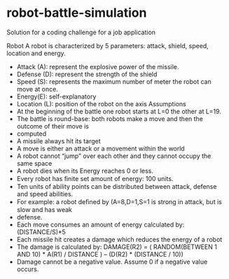 # robot-battle-simulation

Solution for a coding challenge for a job application

Robot
A robot is characterized by 5 parameters: attack, shield, speed, location and energy.
- Attack (A): represent the explosive power of the missile.
- Defense (D): represent the strength of the shield
- Speed (S): represents the maximum number of meter the robot can move at once.
- Energy(E): self-explanatory
- Location (L): position of the robot on the axis
Assumptions
- At the beginning of the battle one robot starts at L=0 the other at L=19.
- The battle is round-base: both robots make a move and then the outcome of their move is
- computed
- A missile always hit its target
- A move is either an attack or a movement within the world
- A robot cannot “jump” over each other and they cannot occupy the same space
- A robot dies when its Energy reaches 0 or less.
- Every robot has ﬁnite set amount of energy: 100 units.
- Ten units of ability points can be distributed between attack, defense and speed abilities.
- For example: a robot deﬁned by (A=8,D=1,S=1 is strong in attack, but is slow and has weak
- defense.
- Each move consumes an amount of energy calculated by: (DISTANCE/S)*5
- Each missile hit creates a damage which reduces the energy of a robot
- The damage is calculated by: DAMAGE(R2) = ( RANDOM(BETWEEN 1 AND 10) * A(R1) /
DISTANCE ) – (D(R2) * (DISTANCE / 10))
- Damage cannot be a negative value. Assume 0 if a negative value occurs.
